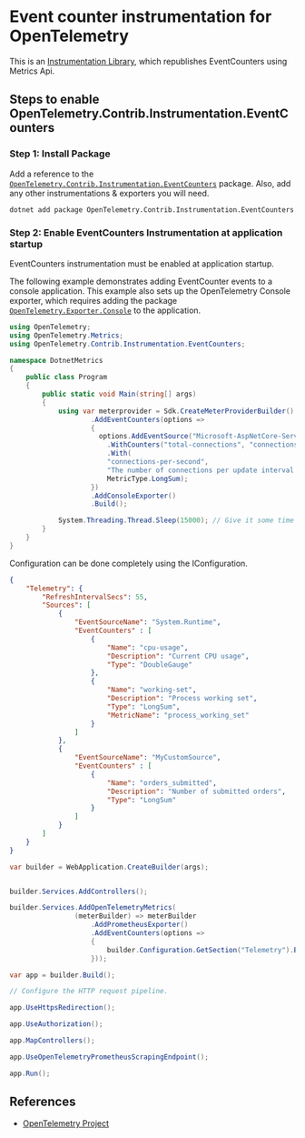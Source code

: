 # Event counter instrumentation for OpenTelemetry

This is an
[Instrumentation Library](https://github.com/open-telemetry/opentelemetry-specification/blob/main/specification/glossary.md#instrumentation-library),
which republishes EventCounters using Metrics Api.

## Steps to enable OpenTelemetry.Contrib.Instrumentation.EventCounters

### Step 1: Install Package

Add a reference to the
[`OpenTelemetry.Contrib.Instrumentation.EventCounters`](https://www.nuget.org/packages/OpenTelemetry.Contrib.Instrumentation.EventCounters)
package. Also, add any other instrumentations & exporters you will need.

```shell
dotnet add package OpenTelemetry.Contrib.Instrumentation.EventCounters
```

### Step 2: Enable EventCounters Instrumentation at application startup

EventCounters instrumentation must be enabled at application startup.

The following example demonstrates adding EventCounter events to a
console application. This example also sets up the OpenTelemetry Console
exporter, which requires adding the package
[`OpenTelemetry.Exporter.Console`](https://www.nuget.org/packages/OpenTelemetry.Exporter.Console)
to the application.

```csharp
using OpenTelemetry;
using OpenTelemetry.Metrics;
using OpenTelemetry.Contrib.Instrumentation.EventCounters;

namespace DotnetMetrics
{
    public class Program
    {
        public static void Main(string[] args)
        {
            using var meterprovider = Sdk.CreateMeterProviderBuilder()
                    .AddEventCounters(options =>
                    {
                      options.AddEventSource("Microsoft-AspNetCore-Server-Kestrel")
                        .WithCounters("total-connections", "connections-per-second")
                        .With(
                        "connections-per-second",
                        "The number of connections per update interval to the web server",
                        MetricType.LongSum);
                    })
                    .AddConsoleExporter()
                    .Build();

            System.Threading.Thread.Sleep(15000); // Give it some time to record metrics
        }
    }
}
```

Configuration can be done completely using the IConfiguration.

```json
{
    "Telemetry": {
        "RefreshIntervalSecs": 55,
        "Sources": [
            {
                "EventSourceName": "System.Runtime",
                "EventCounters" : [
                    {
                        "Name": "cpu-usage",
                        "Description": "Current CPU usage",
                        "Type": "DoubleGauge"
                    },
                    {
                        "Name": "working-set",
                        "Description": "Process working set",
                        "Type": "LongSum",
                        "MetricName": "process_working_set"
                    }
                ]
            },
            {
                "EventSourceName": "MyCustomSource",
                "EventCounters" : [
                    {
                        "Name": "orders_submitted",
                        "Description": "Number of submitted orders",
                        "Type": "LongSum"
                    }
                ]
            }
        ]
    }
}
```

```csharp
var builder = WebApplication.CreateBuilder(args);


builder.Services.AddControllers();

builder.Services.AddOpenTelemetryMetrics(
                (meterBuilder) => meterBuilder
                    .AddPrometheusExporter()
                    .AddEventCounters(options =>
                    {
                        builder.Configuration.GetSection("Telemetry").Bind(options);                     
                    }));

var app = builder.Build();

// Configure the HTTP request pipeline.

app.UseHttpsRedirection();

app.UseAuthorization();

app.MapControllers();

app.UseOpenTelemetryPrometheusScrapingEndpoint();

app.Run();
```

## References

* [OpenTelemetry Project](https://opentelemetry.io/)
